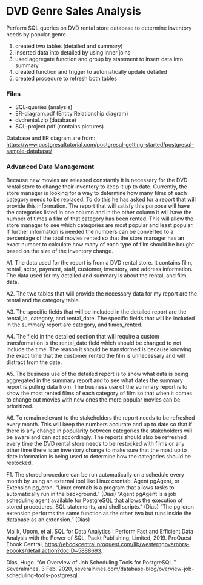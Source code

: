 # DVD Genre Sales Analysis
Perform SQL queries on DVD rental store database to determine inventory needs by popular genre.

1. created two tables (detailed and summary)
2. inserted data into detailed by using inner joins
3. used aggregate function and group by statement to insert data into summary 
4. created function and trigger to automatically update detailed
5. created procedure to refresh both tables

### Files
- SQL-queries (analysis)
- ER-diagram.pdf (Entity Relationship diagram)
- dvdrental.zip (database)
- SQL-project.pdf (contains pictures)

Database and ER diagram are from: 
https://www.postgresqltutorial.com/postgresql-getting-started/postgresql-sample-database/

### Advanced Data Management

Because new movies are released constantly it is necessary for the DVD rental store to change their inventory to keep it up to date. Currently, 
the store manager is looking for a way to determine how many films of each category needs to be replaced. To do this he has asked for a report 
that will provide this information. The report that will satisfy this purpose will have the categories listed in one column and in the other column 
it will have the number of times a film of that category has been rented. This will allow the store manager to see which categories are most 
popular and least popular. If further information is needed the numbers can be converted to a percentage of the total movies rented so that the 
store manager has an exact number to calculate how many of each type of film should be bought based on the size of the inventory change. 

A1. 
The data used for the report is from a DVD rental store. It contains film, rental, actor, payment, staff, customer, inventory, and address information.
The data used for my detailed and summary is about the rental, and film data. 

A2. 
The two tables that will provide the necessary data for my report are the rental and the category table. 

A3. 
The specific fields that will be included in the detailed report are the rental_id, category, and rental_date. The specific fields that will be included 
in the summary report are category, and times_rented. 

A4. 
The field in the detailed section that will require a custom transformation is the rental_date field which should be changed to not include the time. 
The reason it should be transformed is because knowing the exact time that the customer rented the film is unnecessary and will distract from the date. 

A5. 
The business use of the detailed report is to show what data is being aggregated in the summary report and to see what dates the summary report is 
pulling data from. The business use of the summary report is to show the most rented films of each category of film so that when it comes to change 
out movies with new ones the more popular movies can be prioritized. 

A6. 
To remain relevant to the stakeholders the report needs to be refreshed every month. This will keep the numbers accurate and up to date so that if 
there is any change in popularity between categories the stakeholders will be aware and can act accordingly. The reports should also be refreshed every 
time the DVD rental store needs to be restocked with films or any other time there is an inventory change to make sure that the most up to date 
information is being used to determine how the categories should be restocked. 

F1. 
The stored procedure can be run automatically on a schedule every month by using an external tool like Linux crontab, Agent pgAgent, or Extension pg_cron.
“Linux crontab is a program that allows tasks to automatically run in the background.” (Dias) “Agent pgAgent is a job scheduling agent available for
PostgreSQL that allows the execution of stored procedures, SQL statements, and shell scripts.” (Dias) “The pg_cron extension performs the same function as 
the other two but runs inside the database as an extension.” (Dias)

Malik, Upom, et al. SQL for Data Analytics : Perform Fast and Efficient Data Analysis with the Power 
of SQL, Packt Publishing, Limited, 2019. ProQuest Ebook Central, 
https://ebookcentral.proquest.com/lib/westerngovernors-ebooks/detail.action?docID=5888693. 

Dias, Hugo. “An Overview of Job Scheduling Tools for PostgreSQL.” Severalnines, 3 Feb. 2020, 
severalnines.com/database-blog/overview-job-scheduling-tools-postgresql.
